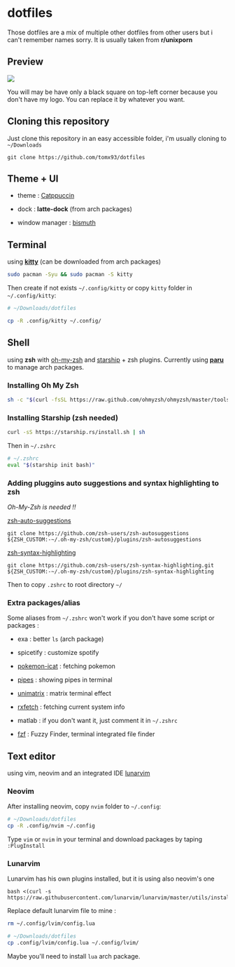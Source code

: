 # dotfiles

Those dotfiles are a mix of multiple other dotfiles from other users but i can't remember names sorry. It is usually taken from **r/unixporn**

## Preview

<img src="https://user-images.githubusercontent.com/66173239/163460947-de96fd9f-2a3d-4482-851f-3ea295840432.png" align="center"/>

You will may be have only a black square on top-left corner because you don't have my logo. You can replace it by whatever you want.

## Cloning this repository

Just clone this repository in an easy accessible folder, i'm usually cloning to `~/Downloads` 

```shell
git clone https://github.com/tomx93/dotfiles
```

## Theme + UI

- theme : <a href="https://github.com/catppuccin/catppuccin">Catppuccin</a>

- dock : **latte-dock** (from arch packages)

- window manager : [bismuth](https://github.com/Bismuth-Forge/bismuth)

## Terminal

using [**kitty**](https://sw.kovidgoyal.net/kitty/binary/) (can be downloaded from arch packages)

```bash
sudo pacman -Syu && sudo pacman -S kitty
```

Then create if not exists `~/.config/kitty` or copy  `kitty` folder in `~/.config/kitty`:

```bash
# ~/Downloads/dotfiles

cp -R .config/kitty ~/.config/
```

## Shell

using **zsh** with <a href="https://ohmyz.sh/#Install">oh-my-zsh</a> and <a href="https://starship.rs">starship</a> + zsh plugins. Currently using [**paru**](https://github.com/Morganamilo/paru) to manage arch packages.

### Installing Oh My Zsh

```bash
sh -c "$(curl -fsSL https://raw.github.com/ohmyzsh/ohmyzsh/master/tools/install.sh)"
```

### Installing Starship (zsh needed)

```bash
curl -sS https://starship.rs/install.sh | sh
```

Then in `~/.zshrc`

```bash
# ~/.zshrc
eval "$(starship init bash)"
```

### Adding pluggins auto suggestions and syntax highlighting to zsh

*Oh-My-Zsh is needed !!*

<a href="https://github.com/zsh-users/zsh-auto-suggestions">zsh-auto-suggestions</a>

```shell
git clone https://github.com/zsh-users/zsh-autosuggestions ${ZSH_CUSTOM:-~/.oh-my-zsh/custom}/plugins/zsh-autosuggestions
```

<a href="https://github.com/zsh-users/zsh-syntax-highlighting">zsh-syntax-highlighting</a>

```shell
git clone https://github.com/zsh-users/zsh-syntax-highlighting.git ${ZSH_CUSTOM:-~/.oh-my-zsh/custom}/plugins/zsh-syntax-highlighting
```

Then to copy `.zshrc` to root directory `~/`

### Extra packages/alias

Some aliases from `~/.zshrc` won't work if you don't have some script or packages :

- exa : better `ls` (arch package)

- spicetify : customize spotify

- [pokemon-icat](https://github.com/ph04/pokemon-icat) : fetching pokemon

- [pipes](https://github.com/pipeseroni/pipes.sh) : showing pipes in terminal

- [unimatrix](https://github.com/will8211/unimatrix) : matrix terminal effect

- [rxfetch](https://github.com/Mangeshrex/rxfetch) : fetching current system info

- matlab : if you don't want it, just comment it in `~/.zshrc`

- [fzf](https://github.com/junegunn/fzf#installation) : Fuzzy Finder, terminal integrated file finder

## Text editor

using vim, neovim and an integrated IDE [lunarvim](https://github.com/LunarVim/LunarVim)

### Neovim

After installing neovim, copy `nvim` folder to `~/.config`:

```bash
# ~/Downloads/dotfiles
cp -R .config/nvim ~/.config
```

Type `vim` or `nvim` in your terminal and download packages by taping `:PlugInstall`

### Lunarvim

Lunarvim has his own plugins installed, but it is using also neovim's one

```shell
bash <(curl -s https://raw.githubusercontent.com/lunarvim/lunarvim/master/utils/installer/install.sh)
```

Replace default lunarvim file to mine :

```bash
rm ~/.config/lvim/config.lua

# ~/Downloads/dotfiles
cp .config/lvim/config.lua ~/.config/lvim/
```

Maybe you'll need to install `lua` arch package.
